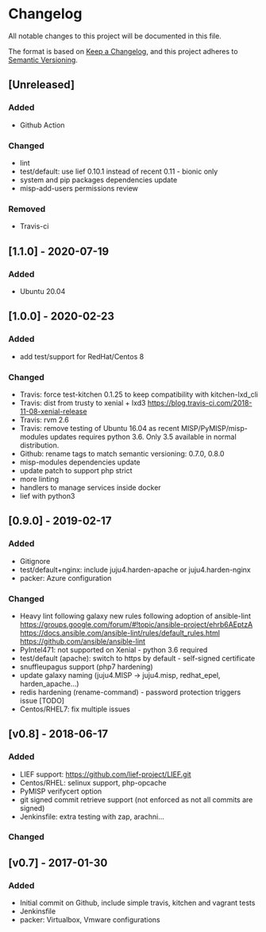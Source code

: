 # Changelog
All notable changes to this project will be documented in this file.

The format is based on [Keep a Changelog](https://keepachangelog.com/en/1.0.0/),
and this project adheres to [Semantic Versioning](https://semver.org/spec/v2.0.0.html).

## [Unreleased]

### Added
- Github Action

### Changed
- lint
- test/default: use lief 0.10.1 instead of recent 0.11 - bionic only
- system and pip packages dependencies update
- misp-add-users permissions review

### Removed
- Travis-ci

## [1.1.0] - 2020-07-19

### Added
- Ubuntu 20.04

## [1.0.0] - 2020-02-23

### Added
- add test/support for RedHat/Centos 8

### Changed
- Travis: force test-kitchen 0.1.25 to keep compatibility with kitchen-lxd_cli
- Travis: dist from trusty to xenial + lxd3
https://blog.travis-ci.com/2018-11-08-xenial-release
- Travis: rvm 2.6
- Travis: remove testing of Ubuntu 16.04 as recent MISP/PyMISP/misp-modules updates requires python 3.6. Only 3.5 available in normal distribution.
- Github: rename tags to match semantic versioning: 0.7.0, 0.8.0
- misp-modules dependencies update
- update patch to support php strict
- more linting
- handlers to manage services inside docker
- lief with python3

## [0.9.0] - 2019-02-17

### Added
- Gitignore
- test/default+nginx: include juju4.harden-apache or juju4.harden-nginx
- packer: Azure configuration

### Changed
- Heavy lint following galaxy new rules following adoption of ansible-lint
https://groups.google.com/forum/#!topic/ansible-project/ehrb6AEptzA
https://docs.ansible.com/ansible-lint/rules/default_rules.html
https://github.com/ansible/ansible-lint
- PyIntel471: not supported on Xenial - python 3.6 required
- test/default (apache): switch to https by default - self-signed certificate
- snuffleupagus support (php7 hardening)
- update galaxy naming (juju4.MISP -> juju4.misp, redhat_epel, harden_apache...)
- redis hardening (rename-command) - password protection triggers issue [TODO]
- Centos/RHEL7: fix multiple issues

## [v0.8] - 2018-06-17

### Added
- LIEF support: https://github.com/lief-project/LIEF.git
- Centos/RHEL: selinux support, php-opcache
- PyMISP verifycert option
- git signed commit retrieve support (not enforced as not all commits are signed)
- Jenkinsfile: extra testing with zap, arachni...

### Changed

## [v0.7] - 2017-01-30

### Added
- Initial commit on Github, include simple travis, kitchen and vagrant tests
- Jenkinsfile
- packer: Virtualbox, Vmware configurations
